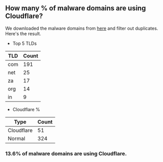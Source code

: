 ## How many % of malware domains are using Cloudflare?


We downloaded the malware domains from [here](https://urlhaus.abuse.ch) and filter out duplicates.
Here's the result.


[//]: # (start replacement)


- Top 5 TLDs

| TLD | Count |
| --- | --- |
| com | 191 |
| net | 25 |
| za | 17 |
| org | 14 |
| in | 9 |


- Cloudflare %

| Type | Count |
| --- | --- |
| Cloudflare | 51 |
| Normal | 324 |


### 13.6% of malware domains are using Cloudflare.